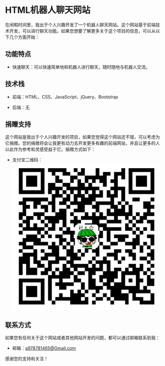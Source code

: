 

# HTML机器人聊天网站

在闲暇时间里，我出于个人兴趣开发了一个机器人聊天网站。这个网站基于前端技术开发，可以进行聊天功能。如果您想要了解更多关于这个项目的信息，可以从以下几个方面开始：

## 功能特点

- 快速聊天：可以快速简单地和机器人进行聊天，随时随地与机器人交流。
## 技术栈

- 前端：HTML、CSS、JavaScript、jQuery、Bootstrap

- 后端：无

## 捐赠支持

这个网站是我出于个人兴趣开发的项目，如果您觉得这个网站还不错，可以考虑为它捐赠。您的捐赠将会让我更有动力去开发更多有趣的前端网站，并且让更多的人以此作为参考和灵感受益于它。捐赠方式如下：

- 支付宝二维码：
![支付宝二维码](./img/alipay-qrcode.jpg)

## 联系方式

如果您有任何关于这个网站或者其他网站开发的问题，都可以通过邮箱联系到我：

- 邮箱：a978781465@Gmail.com

感谢您的支持和关注！
